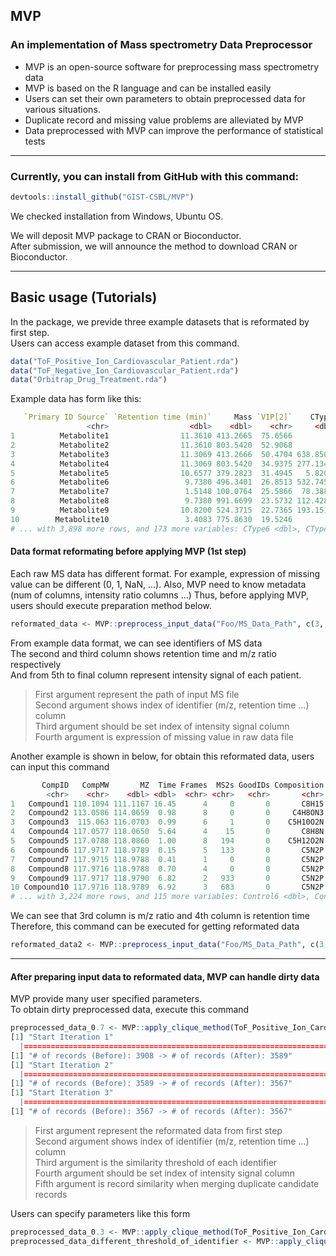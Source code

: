 ## MVP
### An implementation of Mass spectrometry Data Preprocessor

* MVP is an open-source software for preprocessing mass spectrometry data
* MVP is based on the R language and can be installed easily
* Users can set their own parameters to obtain preprocessed data for various
 situations.
* Duplicate record and missing value problems are alleviated by MVP
* Data preprocessed with MVP can improve the performance of statistical tests

---

### Currently, you can install from GitHub with this command:

```R
devtools::install_github("GIST-CSBL/MVP")
```

We checked installation from Windows, Ubuntu OS.

We will deposit MVP package to CRAN or Bioconductor.  
After submission, we will announce the method to download CRAN or Bioconductor.

---

## Basic usage (Tutorials)

In the package, we previde three example datasets that is reformated by first step.  
Users can access example dataset from this command.

```R
data("ToF_Positive_Ion_Cardiovascular_Patient.rda")
data("ToF_Negative_Ion_Cardiovascular_Patient.rda")
data("Orbitrap_Drug_Treatment.rda")
```

Example data has form like this:

```R
   `Primary ID Source` `Retention time (min)`     Mass `VIP[2]`    CType1    CType2   CType3    CType4     CType5
                 <chr>                  <dbl>    <dbl>    <chr>     <dbl>     <dbl>    <dbl>     <dbl>      <dbl>
1          Metabolite1                11.3610 413.2665  75.6566        NA 801.22500 658.9790 829.51200 850.962000
2          Metabolite2                11.3610 803.5420  52.9068        NA 385.30700 287.1710 461.28300 443.445000
3          Metabolite3                11.3069 413.2666  50.4704 638.85000   1.94153 658.9790   1.80367   4.719440
4          Metabolite4                11.3069 803.5420  34.9375 277.13400        NA 287.1710        NA         NA
5          Metabolite5                10.6577 379.2823  31.4945   5.82057  49.79090   2.2531  45.17050   7.397180
6          Metabolite6                 9.7380 496.3401  26.8513 532.74500 622.35500 428.0600 553.41500 546.130000
7          Metabolite7                 1.5148 100.0764  25.5866  78.38820  83.93800  67.1396 113.81900  73.692600
8          Metabolite8                 9.7380 991.6699  23.5732 112.42800 184.42900  60.4640 165.55200 138.506000
9          Metabolite9                10.8200 524.3715  22.7365 193.15100 228.16600 147.8830 203.60400 190.575000
10        Metabolite10                 3.4083 775.8630  19.5246        NA        NA       NA        NA   0.001488
# ... with 3,898 more rows, and 173 more variables: CType6 <dbl>, CType7 <dbl>, CType8 <dbl>, CType9 <dbl>
```

#### Data format reformating before applying MVP (1st step)

Each raw MS data has different format. For example, expression of missing value
can be different (0, 1, NaN, ...). 
Also, MVP need to know metadata (num of columns, intensity ratio columns ...)
Thus, before applying MVP, users should execute preparation method below.

```R
reformated_data <- MVP::preprocess_input_data("Foo/MS_Data_Path", c(3, 2), 5:181, 0)
```

From example data format, we can see identifiers of MS data  
The second and third column shows retention time and m/z ratio respectively  
And from 5th to final column represent intensity signal of each patient.

> First argument represent the path of input MS file  
> Second argument shows index of identifier (m/z, retention time ...) column  
> Third argument should be set index of intensity signal column  
> Fourth argument is expression of missing value in raw data file  

Another example is shown in below, 
for obtain this reformated data, users can input this command

```R
       CompID   CompMW       MZ  Time Frames  MS2s GoodIDs Composition Control1 Control2 Control3 Control4 Control5
        <chr>    <chr>    <dbl> <dbl>  <chr> <chr>   <chr>       <chr>    <dbl>    <dbl>    <dbl>    <dbl>    <dbl>
1   Compound1 110.1094 111.1167 16.45      4     0       0       C8H15  5451919  5859771  5607642  5596205  5622329
2   Compound2 113.0586 114.0659  0.98      8     0       0     C4H8ON3  8872545  7635595  8179503  6046026  5472458
3   Compound3  115.063 116.0703  0.99      6     1       0    C5H10O2N 18811215 22871758 19382179 20754701 25320232
4   Compound4 117.0577 118.0650  5.64      4    15       0       C8H8N  2497441  2360456  1714853  2196303  1682624
5   Compound5 117.0788 118.0860  1.00      8   194       0    C5H12O2N 25683704 25805455 25316523 22763418 25395905
6   Compound6 117.9717 118.9789  0.15      5   133       0       C5N2P  2567835  2341199  2539197  2489484  2644816
7   Compound7 117.9715 118.9788  0.41      1     0       0       C5N2P  2567519  2342544  2534912  2489798  2647408
8   Compound8 117.9716 118.9788  0.70      4     0       0       C5N2P  2681419  2422994  2662704  2599097  2765844
9   Compound9 117.9717 118.9790  6.82      2   933       0       C5N2P 30033529 31089689 30635252 32062554 33248868
10 Compound10 117.9716 118.9789  6.92      3   683       0       C5N2P 73795605 75341181 75415681 78072006 80433690
# ... with 3,224 more rows, and 115 more variables: Control6 <dbl>, Control7 <dbl>, Control8 <dbl>, Control9 <dbl>
```

We can see that 3rd column is m/z ratio and 4th column is retention time  
Therefore, this command can be executed for getting reformated data

```R
reformated_data2 <- MVP::preprocess_input_data("Foo/MS_Data_Path", c(3, 4), 9:127, 0)
```
---

#### After preparing input data to reformated data, MVP can handle dirty data

MVP provide many user specified parameters.  
To obtain dirty preprocessed data, execute this command

```R
preprocessed_data_0.7 <- MVP::apply_clique_method(ToF_Positive_Ion_Cardiovascular_Patient, c(3, 2), c(0.001, 0.3), 5:181, 0.7)
[1] "Start Iteration 1"
  |======================================================================| 100%
[1] "# of records (Before): 3908 -> # of records (After): 3589"
[1] "Start Iteration 2"
  |======================================================================| 100%
[1] "# of records (Before): 3589 -> # of records (After): 3567"
[1] "Start Iteration 3"
  |======================================================================| 100%
[1] "# of records (Before): 3567 -> # of records (After): 3567"
```

> First argument represent the reformated data from first step  
> Second argument shows index of identifier (m/z, retention time ...) column    
> Third argument is the similarity threshold of each identifier   
> Fourth argument should be set index of intensity signal column    
> Fifth argument is record similarity when merging duplicate candidate records  


Users can specify parameters like this form  
```R
preprocessed_data_0.3 <- MVP::apply_clique_method(ToF_Positive_Ion_Cardiovascular_Patient, c(3, 2), c(0.001, 0.3), 5:181, 0.3)
preprocessed_data_different_threshold_of_identifier <- MVP::apply_clique_method(ToF_Positive_Ion_Cardiovascular_Patient, c(3, 2), c(0.004, 0.1), 5:181, 0.7)
```
